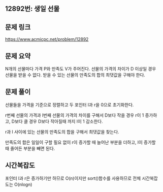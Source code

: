 ﻿## 12892번: 생일 선물
## 문제 링크
https://www.acmicpc.net/problem/12892
##  문제 요약
N개의 선물마다 가격 P와 만족도 V가 주어진다. 선물의 가격의 차이가 D 이상일 경우 선물을 받을 수 없다. 받을 수 있는 선물의 만족도의 합의 최댓값을 구해야 한다.
## 문제 풀이
선물들을 가격을 기준으로 정렬하고 두 포인터 l과 r을 0으로 초기화한다. 
 
r번째 선물의 가격과 l번째 선물의 가격의 차이를 구해서 D보다 작을 경우 r이 1 증가하고, D보다 클 경우 D보다 작아질때 까지 l이 1 감소한다. 
 
r과 l 사이에 있는 선물의 만족도의 합을 구해서 최댓값을 찾는다.
 
만족도의 합은 일일이 구할 필요 없이 r이 증가할 때 늘어난 부분을 더하고, l이 증가할 때 줄어든 부분을 빼면 된다.
## 시간복잡도
포인터 l과 r은 증가하기만 하므로 O(n)이지만 sort()함수를 사용하므로 전체 시간복잡도는 O(nlogn)
